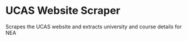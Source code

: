 # UCAS Website Scraper

Scrapes the UCAS website and extracts university and course details for NEA

